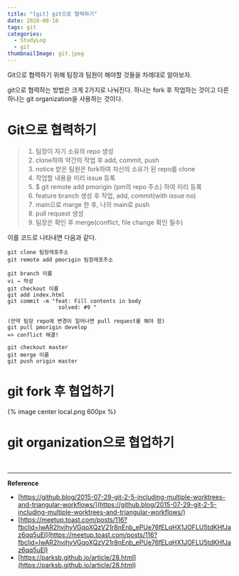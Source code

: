 ```yaml
---
title: "[git] git으로 협력하기"
date: 2020-08-18
tags: git
categories:
  - StudyLog
  - git
thumbnailImage: git.jpeg
---
```


<!-- more -->

Git으로 협력하기 위해 팀장과 팀원이 해야할 것들을 차례대로 알아보자.

<!-- excerpt -->

git으로 협력하는 방법은 크게 2가지로 나눠진다. 하나는 fork 후 작업하는 것이고 다른 하나는 git organization을 사용하는 것이다.

# Git으로 협력하기

> 1.  팀장이 자기 소유의 repo 생성
> 2.  clone하여 약간의 작업 후 add, commit, push
> 3.  notice 받은 팀원은 fork하여 자신의 소유가 된 repo를 clone
> 4.  작업할 내용을 미리 issue 등록
> 5.  \$ git remote add pmorigin {pm의 repo 주소} 하여 미리 등록
> 6.  feature branch 생성 후 작업, add, commit(with issue no)
> 7.  main으로 marge 한 후, 나의 main로 push
> 8.  pull request 생성
> 9.  팀장은 확인 후 merge(conflict, file change 확인 필수)

이를 코드로 나타내면 다음과 같다.

```
git clone 팀장레포주소
git remote add pmorigin 팀장레포주소

git branch 이름
vi → 작성
git checkout 이름
git add index.html
git commit -m "feat: Fill contents in body
				solved: #9 "

(만약 팀장 repo에 변경이 일어나면 pull request를 해야 함)
git pull pmorigin develop
=> conflict 해결!

git checkout master
git merge 이름
git push origin master
```

# git fork 후 협업하기

{% image center local.png 600px %}

# git organization으로 협업하기 


<br>

---
**Reference**
- [https://github.blog/2015-07-29-git-2-5-including-multiple-worktrees-and-triangular-workflows/](https://github.blog/2015-07-29-git-2-5-including-multiple-worktrees-and-triangular-workflows/)
- [https://meetup.toast.com/posts/116?fbclid=IwAR2hvjhyVGqoXQzV21r8nEnb_ePUe76fELqHX1JOFLU5tdKHfJaz6qq5uEI](https://meetup.toast.com/posts/116?fbclid=IwAR2hvjhyVGqoXQzV21r8nEnb_ePUe76fELqHX1JOFLU5tdKHfJaz6qq5uEI)
- [https://parksb.github.io/article/28.html](https://parksb.github.io/article/28.html)